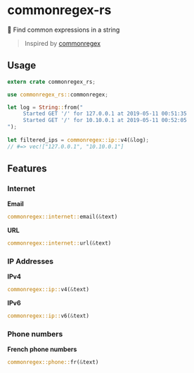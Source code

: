 # commonregex-rs

🔎 Find common expressions in a string

> Inspired by [commonregex](https://github.com/mingrammer/commonregex)

## Usage

```rust
extern crate commonregex_rs;

use commonregex_rs::commonregex;

let log = String::from("
     Started GET '/' for 127.0.0.1 at 2019-05-11 00:51:35
     Started GET '/' for 10.10.0.1 at 2019-05-11 00:52:05
");
 
let filtered_ips = commonregex::ip::v4(&log);
// #=> vec!["127.0.0.1", "10.10.0.1"]
```

## Features

### Internet

**Email**

```rust
commonregex::internet::email(&text)
```

**URL**

```rust
commonregex::internet::url(&text)
```

### IP Addresses

**IPv4**

```rust
commonregex::ip::v4(&text)
```

**IPv6**

```rust
commonregex::ip::v6(&text)
```

### Phone numbers

**French phone numbers**

```rust
commonregex::phone::fr(&text)
```
